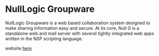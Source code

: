 # NullLogic Groupware
NullLogic Groupware is a web based collaboration system designed to make
sharing information easy and secure.  At its core, Null G is a standalone
web and mail server with several tightly integrated web apps written in the
NSP scripting language.

website [here](http://nullg.ca/groupware/)
